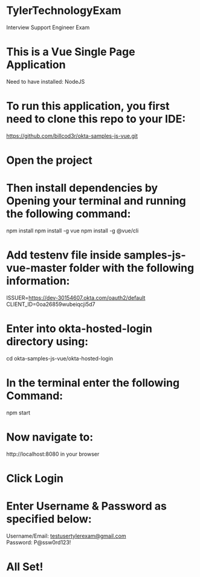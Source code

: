 # TylerTechnologyExam
Interview Support Engineer Exam 

# This is a Vue Single Page Application
Need to have installed: NodeJS


# To run this application, you first need to clone this repo to your IDE:
https://github.com/billcod3r/okta-samples-js-vue.git

# Open the project


# Then install dependencies by Opening your terminal and running the following command:
npm install
npm install -g vue
npm install -g @vue/cli

# Add testenv file inside samples-js-vue-master folder with the following information:
ISSUER=https://dev-30154607.okta.com/oauth2/default \
CLIENT_ID=0oa26859wubeiqcji5d7


# Enter into okta-hosted-login directory using:
cd okta-samples-js-vue/okta-hosted-login

# In the terminal enter the following Command:
npm start

# Now navigate to:
http://localhost:8080 in your browser

# Click Login

# Enter Username & Password as specified below:
Username/Email: testusertylerexam@gmail.com \
Password: P@ssw0rd123!

# All Set!

